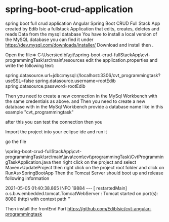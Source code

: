 # spring-boot-crud-application
spring boot full crud application
Angular Spring Boot CRUD Full Stack App created by Edib Isic a fullstack Application that 
edits, creates, deletes and reads Data from the mysql database 
You have to install a local version of the MySQL database you can find it under https://dev.mysql.com/downloads/installer/
Download and install then .

Open the file=>
C:\Users\edibi\git\spring-boot-crud-fullStackApp\cvt-programmingTask\src\main\resources edit the application.properties 
and write the following text:

spring.datasource.url=jdbc:mysql://localhost:3306/cvt_programmingtask?useSSL=false
spring.datasource.username=rootEdib
spring.datasource.password=rootEdib

Then you need to create a new connection in the MySql Workbench with the same credentials as above.
and Then you need to create a new database with in the MySql Workbench
provide a database name like in this example "cvt_programmingtask"

after this you can test the connection then you 

Import the project into your eclipse ide and run it 

go the file 

\spring-boot-crud-fullStackApp\cvt-programmingTask\src\main\java\com\cvt\programmingTask\CvtProgrammingTaskApplication.java
then right click on the project and select Maven>UpdateProject then right click on the project root folder and click on RunAs>SpringBootApp
Then the Tomcat Server should boot up and release following information

2021-05-05 01:40:38.865  INFO 19884 --- [  restartedMain] o.s.b.w.embedded.tomcat.TomcatWebServer  : Tomcat started on port(s): 8080 (http) with context path ''

Then install the frontEnd Part https://github.com/EdibIsic/cvt-angular-programmingtask
